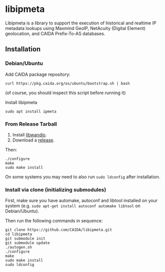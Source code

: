 # libipmeta

Libipmeta is a library to support the execution of historical and
realtime IP metadata lookups using Maxmind GeoIP,
NetAcuity (Digital Element) geolocation, and CAIDA Prefix-To-AS databases.

## Installation
### Debian/Ubuntu

Add CAIDA package repository:
```
curl https://pkg.caida.org/os/ubuntu/bootstrap.sh | bash
```
(of course, you should inspect this script before running it)

Install libipmeta
```
sudo apt install ipmeta
```

### From Release Tarball

1. Install [libwandio](https://research.wand.net.nz/software/libwandio.php).
2. Download a [release](https://github.com/CAIDA/libipmeta/releases).

Then:
```
./configure
make
sudo make install
```
On some systems you may need to also run `sudo ldconfig` after installation.

### Install via clone (initializing submodules)

First, make sure you have automake, autoconf and libtool installed on your
system (e.g. `sudo apt-get install autoconf automake libtool` on
Debian/Ubuntu).

Then run the following commands in sequence:

```
git clone https://github.com/CAIDA/libipmeta.git
cd libipmeta
git submodule init
git submodule update
./autogen.sh
./configure
make
sudo make install
sudo ldconfig
```
